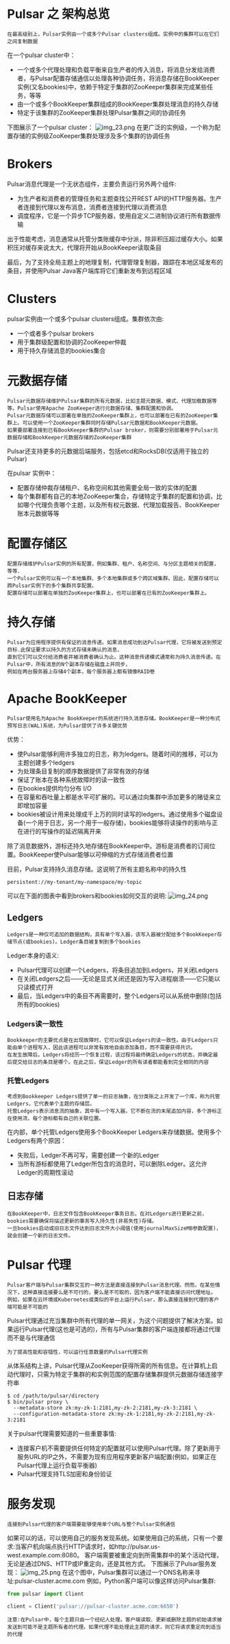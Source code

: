 # Pulsar 之 架构总览
    在最高级别上，Pulsar实例由一个或多个Pulsar clusters组成。实例中的集群可以在它们之间复制数据
在一个pulsar cluster中：

- 一个或多个代理处理和负载平衡来自生产者的传入消息，将消息分发给消费者，与Pulsar配置存储通信以处理各种协调任务，将消息存储在BookKeeper实例(又名bookies)中，依赖于特定于集群的ZooKeeper集群来完成某些任务，等等
- 由一个或多个BookKeeper集群组成的BookKeeper集群处理消息的持久存储
- 特定于该集群的ZooKeeper集群处理Pulsar集群之间的协调任务

下图展示了一个pulsar cluster：
![img_23.png](img_23.png)
在更广泛的实例级，一个称为配置存储的实例级ZooKeeper集群处理涉及多个集群的协调任务
# Brokers
Pulsar消息代理是一个无状态组件，主要负责运行另外两个组件:

- 为生产者和消费者的管理任务和主题查找公开REST API的HTTP服务器。生产者连接到代理以发布消息，消费者连接到代理以消费消息
- 调度程序，它是一个异步TCP服务器，使用自定义二进制协议进行所有数据传输

出于性能考虑，消息通常从托管分类账缓存中分派，除非积压超过缓存大小。如果积压对缓存来说太大，代理将开始从BookKeeper读取条目

最后，为了支持全局主题上的地理复制，代理管理复制器，跟踪在本地区域发布的条目，并使用Pulsar Java客户端库将它们重新发布到远程区域
# Clusters
pulsar实例由一个或多个pulsar clusters组成。集群依次由:
- 一个或者多个pulsar brokers
- 用于集群级配置和协调的ZooKeeper仲裁
- 用于持久存储消息的bookies集合

# 元数据存储
    Pulsar元数据存储维护Pulsar集群的所有元数据，比如主题元数据、模式、代理加载数据等等。Pulsar使用Apache ZooKeeper进行元数据存储、集群配置和协调。
    Pulsar元数据存储可以部署在单独的ZooKeeper集群上，也可以部署在已有的ZooKeeper集群上。可以使用一个ZooKeeper集群同时存储Pulsar元数据和BookKeeper元数据。
    如果要部署连接到已有BookKeeper集群的Pulsar broker，则需要分别部署用于Pulsar元数据存储和BookKeeper元数据存储的ZooKeeper集群
Pulsar还支持更多的元数据后端服务，包括etcd和RocksDB(仅适用于独立的Pulsar)

在pulsar 实例中：
- 配置存储仲裁存储租户、名称空间和其他需要全局一致的实体的配置
- 每个集群都有自己的本地ZooKeeper集合，存储特定于集群的配置和协调，比如哪个代理负责哪个主题，以及所有权元数据、代理加载报告、BookKeeper账本元数据等等
# 配置存储区
    配置存储维护Pulsar实例的所有配置，例如集群、租户、名称空间、与分区主题相关的配置，等等.
    一个Pulsar实例可以有一个本地集群、多个本地集群或多个跨区域集群。因此，配置存储可以跨Pulsar实例下的多个集群共享配置。
    配置存储可以部署在单独的ZooKeeper集群上，也可以部署在已有的ZooKeeper集群上。
# 持久存储
    Pulsar为应用程序提供有保证的消息传递。如果消息成功到达Pulsar代理，它将被发送到预定目标.此保证要求以持久的方式存储未确认的消息，
    直到它们可以交付给消费者并被消费者确认为止。这种消息传递模式通常称为持久消息传递。在Pulsar中，所有消息的N个副本存储在磁盘上并同步，
    例如在两台服务器上存储4个副本，每个服务器上都有镜像RAID卷
# Apache BookKeeper
    Pulsar使用名为Apache BookKeeper的系统进行持久消息存储。BookKeeper是一种分布式预写日志(WAL)系统，为Pulsar提供了许多关键优势
优势：

- 使Pulsar能够利用许多独立的日志，称为ledgers。随着时间的推移，可以为主题创建多个ledgers
- 为处理条目复制的顺序数据提供了非常有效的存储
- 保证了账本在各种系统故障时的读一致性
- 在bookies提供均匀分布 I/O
- 在容量和吞吐量上都是水平可扩展的。可以通过向集群中添加更多的赌徒来立即增加容量
- bookies被设计用来处理成千上万的同时读写的ledgers。通过使用多个磁盘设备(一个用于日志，另一个用于一般存储)，bookies能够将读操作的影响与正在进行的写操作的延迟隔离开来

除了消息数据外，游标还持久地存储在BookKeeper中。游标是消费者的订阅位置。BookKeeper使Pulsar能够以可伸缩的方式存储消费者位置

目前，Pulsar支持持久消息存储。这说明了所有主题名称中的持久性
```text
persistent://my-tenant/my-namespace/my-topic
```
可以在下面的图表中看到brokers和bookies如何交互的说明:
![img_24.png](img_24.png)
## Ledgers
    Ledgers是一种仅可追加的数据结构，具有单个写入器，该写入器被分配给多个BookKeeper存储节点(或bookies)。Ledger条目被复制到多个bookies
Ledger本身的语义:

- Pulsar代理可以创建一个Ledgers，将条目追加到Ledgers，并关闭Ledgers
- 在关闭Ledgers之后——无论是显式关闭还是因为写入进程崩溃——它只能以只读模式打开
- 最后，当Ledgers中的条目不再需要时，整个Ledgers可以从系统中删除(包括所有的bookies)
### Ledgers读一致性
    Bookkeeper的主要优点是在出现故障时，它可以保证Ledgers的读一致性。由于Ledgers只能由单个进程写入，因此该进程可以非常有效地自由添加条目，而不需要获得共识。
    在发生故障后，Ledgers将经历一个恢复过程，该过程将最终确定Ledgers的状态，并确定最后提交给日志的条目是哪个。在此之后，保证Ledger的所有读者都能看到完全相同的内容
### 托管Ledgers
    考虑到Bookkeeper Ledgers提供了单一的日志抽象，在分类账之上开发了一个库，称为托管Ledgers，它代表单个主题的存储层。
    托管Ledgers表示消息流的抽象，其中有一个写入器，它不断在流的末尾追加内容，多个游标正在使用流，每个游标都有自己的关联位置。
在内部，单个托管Ledgers使用多个BookKeeper Ledgers来存储数据。使用多个Ledgers有两个原因：

- 失败后，Ledger不再可写，需要创建一个新的Ledger
- 当所有游标都使用了Ledger所包含的消息时，可以删除Ledger。这允许Ledger的周期性滚动
## 日志存储
    在BookKeeper中，日志文件包含BookKeeper事务日志。在对Ledgers进行更新之前，bookies需要确保将描述更新的事务写入持久性(非易失性)存储。
    一旦bookies启动或旧日志文件达到日志文件大小阈值(使用journalMaxSizeMB参数配置)，就会创建一个新的日志文件。
# Pulsar 代理
    Pulsar客户端与Pulsar集群交互的一种方法是直接连接到Pulsar消息代理。然而，在某些情况下，这种直接连接要么是不可行的，要么是不可取的，因为客户端不能直接访问代理地址。
    例如，如果在云环境或Kubernetes或类似的平台上运行Pulsar，那么直接连接到代理的客户端可能是不可能的
Pulsar代理通过充当集群中所有代理的单一网关，为这个问题提供了解决方案。如果运行Pulsar代理(这也是可选的)，所有与Pulsar集群的客户端连接都将通过代理而不是与代理通信

```text
为了提高性能和容错性，可以运行任意数量的Pulsar代理实例
```
从体系结构上讲，Pulsar代理从ZooKeeper获得所需的所有信息。在计算机上启动代理时，只需为特定于集群的和实例范围的配置存储集群提供元数据存储连接字符串
```shell
$ cd /path/to/pulsar/directory
$ bin/pulsar proxy \
  --metadata-store zk:my-zk-1:2181,my-zk-2:2181,my-zk-3:2181 \
  --configuration-metadata-store zk:my-zk-1:2181,my-zk-2:2181,my-zk-3:2181
```
关于pulsar代理需要知道的一些重要事情:

- 连接客户机不需要提供任何特定的配置就可以使用Pulsar代理。除了更新用于服务URL的IP之外，不需要为现有应用程序更新客户端配置(例如，如果正在Pulsar代理上运行负载平衡器)
- Pulsar代理支持TLS加密和身份验证
# 服务发现
    连接到Pulsar代理的客户端需要能够使用单个URL与整个Pulsar实例通信
如果可以的话，可以使用自己的服务发现系统。如果使用自己的系统，只有一个要求:当客户机向端点执行HTTP请求时，如http://pulsar.us-west.example.com:8080。
客户端需要被重定向到所需集群中的某个活动代理，无论是通过DNS、HTTP或IP重定向，还是其他方式。
下图展示了Pulsar服务发现：
![img_25.png](img_25.png)
在这个图中，Pulsar集群可以通过一个DNS名称来寻址:pulsar-cluster.acme.com 例如，Python客户端可以像这样访问Pulsar集群:
```python
from pulsar import Client

client = Client('pulsar://pulsar-cluster.acme.com:6650')
```
    注意:在Pulsar中，每个主题只由一个经纪人处理。客户端读取、更新或删除主题的初始请求被发送到可能不是主题所有者的代理。如果代理不能处理此主题的请求，则它将请求重定向到适当的代理
